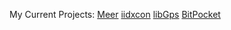 My Current Projects: 
<a href="https://github.com/afrise/meer">Meer</a>
<a href="https://github.com/afrise/iidxcon">iidxcon</a>
<a href="https://github.com/afrise/libGps">libGps</a>
<a href="https://github.com/afrise/BitPocket">BitPocket</a>
